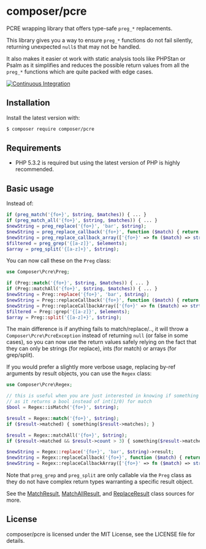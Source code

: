 composer/pcre
=============

PCRE wrapping library that offers type-safe `preg_*` replacements.

This library gives you a way to ensure `preg_*` functions do not fail silently, returning unexpected `null`s that may not be handled.

It also makes it easier ot work with static analysis tools like PHPStan or Psalm as it simplifies and reduces the possible return values from all the `preg_*` functions which are quite packed with edge cases.

[![Continuous Integration](https://github.com/composer/pcre/workflows/Continuous%20Integration/badge.svg?branch=main)](https://github.com/composer/pcre/actions)


Installation
------------

Install the latest version with:

```bash
$ composer require composer/pcre
```


Requirements
------------

* PHP 5.3.2 is required but using the latest version of PHP is highly recommended.


Basic usage
-----------

Instead of:

```php
if (preg_match('{fo+}', $string, $matches)) { ... }
if (preg_match_all('{fo+}', $string, $matches)) { ... }
$newString = preg_replace('{fo+}', 'bar', $string);
$newString = preg_replace_callback('{fo+}', function ($match) { return strtoupper($match[0]); }, $string);
$newString = preg_replace_callback_array(['{fo+}' => fn ($match) => strtoupper($match[0])], $string);
$filtered = preg_grep('{[a-z]}', $elements);
$array = preg_split('{[a-z]+}', $string);
```

You can now call these on the `Preg` class:

```php
use Composer\Pcre\Preg;

if (Preg::match('{fo+}', $string, $matches)) { ... }
if (Preg::matchAll('{fo+}', $string, $matches)) { ... }
$newString = Preg::replace('{fo+}', 'bar', $string);
$newString = Preg::replaceCallback('{fo+}', function ($match) { return strtoupper($match[0]); }, $string);
$newString = Preg::replaceCallbackArray(['{fo+}' => fn ($match) => strtoupper($match[0])], $string);
$filtered = Preg::grep('{[a-z]}', $elements);
$array = Preg::split('{[a-z]+}', $string);
```

The main difference is if anything fails to match/replace/.., it will throw a `Composer\Pcre\PcreException`
instead of returning `null` (or false in some cases), so you can now use the return values safely relying on the fact that they can
only be strings (for replace), ints (for match) or arrays (for grep/split).

If you would prefer a slightly more verbose usage, replacing by-ref arguments by result objects, you can use the `Regex` class:

```php
use Composer\Pcre\Regex;

// this is useful when you are just interested in knowing if something matched
// as it returns a bool instead of int(1/0) for match
$bool = Regex::isMatch('{fo+}', $string);

$result = Regex::match('{fo+}', $string);
if ($result->matched) { something($result->matches); }

$result = Regex::matchAll('{fo+}', $string);
if ($result->matched && $result->count > 3) { something($result->matches); }

$newString = Regex::replace('{fo+}', 'bar', $string)->result;
$newString = Regex::replaceCallback('{fo+}', function ($match) { return strtoupper($match[0]); }, $string)->result;
$newString = Regex::replaceCallbackArray(['{fo+}' => fn ($match) => strtoupper($match[0])], $string)->result;
```

Note that `preg_grep` and `preg_split` are only callable via the `Preg` class as they do not have complex return types warranting a specific result object.

See the [MatchResult](src/MatchResult.php), [MatchAllResult](src/MatchAllResult.php), and [ReplaceResult](src/ReplaceResult.php) class sources for more.


License
-------

composer/pcre is licensed under the MIT License, see the LICENSE file for details.
